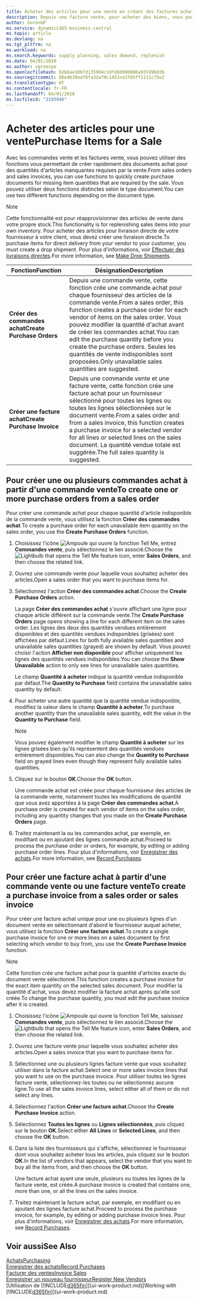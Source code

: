 ```yaml
---
title: Acheter des articles pour une vente en créant des factures achat | Microsoft Docs
description: Depuis une facture vente, pour acheter des biens, vous pouvez créer une facture achat pour un fournisseur.
author: SorenGP
ms.service: dynamics365-business-central
ms.topic: article
ms.devlang: na
ms.tgt_pltfrm: na
ms.workload: na
ms.search.keywords: supply planning, sales demand, replenish
ms.date: 04/01/2020
ms.author: sgroespe
ms.openlocfilehash: b2b6ae186fd135904c18fdb0990806a937d9b036
ms.sourcegitcommit: 88e4b30eaf6fa32af0c1452ce2f85ff1111c75e2
ms.translationtype: HT
ms.contentlocale: fr-FR
ms.lasthandoff: 04/01/2020
ms.locfileid: "3193946"
---
```

# <a name="purchase-items-for-a-sale"></a><span data-ttu-id="da5ab-103">Acheter des articles pour une vente</span><span class="sxs-lookup"><span data-stu-id="da5ab-103">Purchase Items for a Sale</span></span>
<span data-ttu-id="da5ab-104">Avec les commandes vente et les factures vente, vous pouvez utiliser des fonctions vous permettant de créer rapidement des documents achat pour des quantités d'articles manquantes requises par la vente.</span><span class="sxs-lookup"><span data-stu-id="da5ab-104">From sales orders and sales invoices, you can use functions to quickly create purchase documents for missing item quantities that are required by the sale.</span></span> <span data-ttu-id="da5ab-105">Vous pouvez utiliser deux fonctions distinctes selon le type document.</span><span class="sxs-lookup"><span data-stu-id="da5ab-105">You can use two different functions depending on the document type.</span></span>

> [!Note]
> <span data-ttu-id="da5ab-106">Cette fonctionnalité est pour réapprovisionner des articles de vente dans votre propre stock.</span><span class="sxs-lookup"><span data-stu-id="da5ab-106">This functionality is for replenishing sales items into your own inventory.</span></span> <span data-ttu-id="da5ab-107">Pour acheter des articles pour livraison directe de votre fournisseur à votre client, vous devez créer une livraison directe.</span><span class="sxs-lookup"><span data-stu-id="da5ab-107">To purchase items for direct delivery from your vendor to your customer, you must create a drop shipment.</span></span> <span data-ttu-id="da5ab-108">Pour plus d'informations, voir [Effectuer des livraisons directes](sales-how-drop-shipment.md).</span><span class="sxs-lookup"><span data-stu-id="da5ab-108">For more information, see [Make Drop Shipments](sales-how-drop-shipment.md).</span></span>   

|<span data-ttu-id="da5ab-109">Fonction</span><span class="sxs-lookup"><span data-stu-id="da5ab-109">Function</span></span>|<span data-ttu-id="da5ab-110">Désignation</span><span class="sxs-lookup"><span data-stu-id="da5ab-110">Description</span></span>|
|--------|-----------|
|<span data-ttu-id="da5ab-111">**Créer des commandes achat**</span><span class="sxs-lookup"><span data-stu-id="da5ab-111">**Create Purchase Orders**</span></span>|<span data-ttu-id="da5ab-112">Depuis une commande vente, cette fonction crée une commande achat pour chaque fournisseur des articles de la commande vente.</span><span class="sxs-lookup"><span data-stu-id="da5ab-112">From a sales order, this function creates a purchase order for each vendor of items on the sales order.</span></span> <span data-ttu-id="da5ab-113">Vous pouvez modifier la quantité d'achat avant de créer les commandes achat.</span><span class="sxs-lookup"><span data-stu-id="da5ab-113">You can edit the purchase quantity before you create the purchase orders.</span></span> <span data-ttu-id="da5ab-114">Seules les quantités de vente indisponibles sont proposées.</span><span class="sxs-lookup"><span data-stu-id="da5ab-114">Only unavailable sales quantities are suggested.</span></span>
|<span data-ttu-id="da5ab-115">**Créer une facture achat**</span><span class="sxs-lookup"><span data-stu-id="da5ab-115">**Create Purchase Invoice**</span></span>|<span data-ttu-id="da5ab-116">Depuis une commande vente et une facture vente, cette fonction crée une facture achat pour un fournisseur sélectionné pour toutes les lignes ou toutes les lignes sélectionnées sur le document vente.</span><span class="sxs-lookup"><span data-stu-id="da5ab-116">From a sales order and from a sales invoice, this function creates a purchase invoice for a selected vendor for all lines or selected lines on the sales document.</span></span> <span data-ttu-id="da5ab-117">La quantité vendue totale est suggérée.</span><span class="sxs-lookup"><span data-stu-id="da5ab-117">The full sales quantity is suggested.</span></span>|

## <a name="to-create-one-or-more-purchase-orders-from-a-sales-order"></a><span data-ttu-id="da5ab-118">Pour créer une ou plusieurs commandes achat à partir d'une commande vente</span><span class="sxs-lookup"><span data-stu-id="da5ab-118">To create one or more purchase orders from a sales order</span></span>
<span data-ttu-id="da5ab-119">Pour créer une commande achat pour chaque quantité d'article indisponible de la commande vente, vous utilisez la fonction **Créer des commandes achat**.</span><span class="sxs-lookup"><span data-stu-id="da5ab-119">To create a purchase order for each unavailable item quantity on the sales order, you use the **Create Purchase Orders** function.</span></span>

1. <span data-ttu-id="da5ab-120">Choisissez l'icône ![Ampoule qui ouvre la fonction Tell Me](media/ui-search/search_small.png "Dites-moi ce que vous voulez faire"), entrez **Commandes vente**, puis sélectionnez le lien associé.</span><span class="sxs-lookup"><span data-stu-id="da5ab-120">Choose the ![Lightbulb that opens the Tell Me feature](media/ui-search/search_small.png "Tell me what you want to do") icon, enter **Sales Orders**, and then choose the related link.</span></span>
2. <span data-ttu-id="da5ab-121">Ouvrez une commande vente pour laquelle vous souhaitez acheter des articles.</span><span class="sxs-lookup"><span data-stu-id="da5ab-121">Open a sales order that you want to purchase items for.</span></span>
3. <span data-ttu-id="da5ab-122">Sélectionnez l'action **Créer des commandes achat**.</span><span class="sxs-lookup"><span data-stu-id="da5ab-122">Choose the **Create Purchase Orders** action.</span></span>

    <span data-ttu-id="da5ab-123">La page **Créer des commandes achat** s'ouvre affichant une ligne pour chaque article différent sur la commande vente.</span><span class="sxs-lookup"><span data-stu-id="da5ab-123">The **Create Purchase Orders** page opens showing a line for each different item on the sales order.</span></span> <span data-ttu-id="da5ab-124">Les lignes des deux des quantités vendues entièrement disponibles et des quantités vendues indisponibles (grisées) sont affichées par défaut.</span><span class="sxs-lookup"><span data-stu-id="da5ab-124">Lines for both fully available sales quantities and unavailable sales quantities (grayed) are shown by default.</span></span> <span data-ttu-id="da5ab-125">Vous pouvez choisir l'action **Afficher non disponible** pour afficher uniquement les lignes des quantités vendues indisponibles.</span><span class="sxs-lookup"><span data-stu-id="da5ab-125">You can choose the **Show Unavailable** action to only see lines for unavailable sales quantities.</span></span>

    <span data-ttu-id="da5ab-126">Le champ **Quantité à acheter** indique la quantité vendue indisponible par défaut.</span><span class="sxs-lookup"><span data-stu-id="da5ab-126">The **Quantity to Purchase** field contains the unavailable sales quantity by default.</span></span>
4. <span data-ttu-id="da5ab-127">Pour acheter une autre quantité que la quantité vendue indisponible, modifiez la valeur dans le champ **Quantité à acheter**.</span><span class="sxs-lookup"><span data-stu-id="da5ab-127">To purchase another quantity than the unavailable sales quantity, edit the value in the **Quantity to Purchase** field.</span></span>

    > [!NOTE]  
    >   <span data-ttu-id="da5ab-128">Vous pouvez également modifier le champ **Quantité à acheter** sur les lignes grisées bien qu'ils représentent des quantités vendues entièrement disponibles.</span><span class="sxs-lookup"><span data-stu-id="da5ab-128">You can also change the **Quantity to Purchase** field on grayed lines even though they represent fully available sales quantities.</span></span>
5. <span data-ttu-id="da5ab-129">Cliquez sur le bouton **OK**.</span><span class="sxs-lookup"><span data-stu-id="da5ab-129">Choose the **OK** button.</span></span>

    <span data-ttu-id="da5ab-130">Une commande achat est créée pour chaque fournisseur des articles de la commande vente, notamment toutes les modifications de quantité que vous avez apportées à la page **Créer des commandes achat**.</span><span class="sxs-lookup"><span data-stu-id="da5ab-130">A purchase order is created for each vendor of items on the sales order, including any quantity changes that you made on the **Create Purchase Orders** page.</span></span>
7. <span data-ttu-id="da5ab-131">Traitez maintenant la ou les commandes achat, par exemple, en modifiant ou en ajoutant des lignes commande achat.</span><span class="sxs-lookup"><span data-stu-id="da5ab-131">Proceed to process the purchase order or orders, for example, by editing or adding purchase order lines.</span></span> <span data-ttu-id="da5ab-132">Pour plus d'informations, voir [Enregistrer des achats](purchasing-how-record-purchases.md).</span><span class="sxs-lookup"><span data-stu-id="da5ab-132">For more information, see [Record Purchases](purchasing-how-record-purchases.md).</span></span>


## <a name="to-create-a-purchase-invoice-from-a-sales-order-or-sales-invoice"></a><span data-ttu-id="da5ab-133">Pour créer une facture achat à partir d'une commande vente ou une facture vente</span><span class="sxs-lookup"><span data-stu-id="da5ab-133">To create a purchase invoice from a sales order or sales invoice</span></span>
<span data-ttu-id="da5ab-134">Pour créer une facture achat unique pour une ou plusieurs lignes d'un document vente en sélectionnant d'abord le fournisseur auquel acheter, vous utilisez la fonction **Créer une facture achat**.</span><span class="sxs-lookup"><span data-stu-id="da5ab-134">To create a single purchase invoice for one or more lines on a sales document by first selecting which vendor to buy from, you use the **Create Purchase Invoice** function.</span></span>

> [!NOTE]  
>   <span data-ttu-id="da5ab-135">Cette fonction crée une facture achat pour la quantité d'articles exacte du document vente sélectionné.</span><span class="sxs-lookup"><span data-stu-id="da5ab-135">This function creates a purchase invoice for the exact item quantity on the selected sales document.</span></span> <span data-ttu-id="da5ab-136">Pour modifier la quantité d'achat, vous devez modifier la facture achat après qu'elle soit créée.</span><span class="sxs-lookup"><span data-stu-id="da5ab-136">To change the purchase quantity, you must edit the purchase invoice after it is created.</span></span>  

1. <span data-ttu-id="da5ab-137">Choisissez l'icône ![Ampoule qui ouvre la fonction Tell Me](media/ui-search/search_small.png "Dites-moi ce que vous voulez faire"), saisissez **Commandes vente**, puis sélectionnez le lien associé.</span><span class="sxs-lookup"><span data-stu-id="da5ab-137">Choose the ![Lightbulb that opens the Tell Me feature](media/ui-search/search_small.png "Tell me what you want to do") icon, enter **Sales Orders**, and then choose the related link.</span></span>
2. <span data-ttu-id="da5ab-138">Ouvrez une facture vente pour laquelle vous souhaitez acheter des articles.</span><span class="sxs-lookup"><span data-stu-id="da5ab-138">Open a sales invoice that you want to purchase items for.</span></span>
3. <span data-ttu-id="da5ab-139">Sélectionnez une ou plusieurs lignes facture vente que vous souhaitez utiliser dans la facture achat.</span><span class="sxs-lookup"><span data-stu-id="da5ab-139">Select one or more sales invoice lines that you want to use on the purchase invoice.</span></span> <span data-ttu-id="da5ab-140">Pour utiliser toutes les lignes facture vente, sélectionnez-les toutes ou ne sélectionnez aucune ligne.</span><span class="sxs-lookup"><span data-stu-id="da5ab-140">To use all the sales invoice lines, select either all of them or do not select any lines.</span></span>
4. <span data-ttu-id="da5ab-141">Sélectionnez l'action **Créer une facture achat**.</span><span class="sxs-lookup"><span data-stu-id="da5ab-141">Choose the **Create Purchase Invoice** action.</span></span>
5. <span data-ttu-id="da5ab-142">Sélectionnez **Toutes les lignes** ou **Lignes sélectionnées**, puis cliquez sur le bouton **OK**.</span><span class="sxs-lookup"><span data-stu-id="da5ab-142">Select either **All Lines** or **Selected Lines**, and then choose the **OK** button.</span></span>  
6. <span data-ttu-id="da5ab-143">Dans la liste des fournisseurs qui s'affiche, sélectionnez le fournisseur dont vous souhaitez acheter tous les articles, puis cliquez sur le bouton **OK**.</span><span class="sxs-lookup"><span data-stu-id="da5ab-143">In the list of vendors that appears, select the vendor that you want to buy all the items from, and then choose the **OK** button.</span></span>

    <span data-ttu-id="da5ab-144">Une facture achat ayant une seule, plusieurs ou toutes les lignes de la facture vente, est créée.</span><span class="sxs-lookup"><span data-stu-id="da5ab-144">A purchase invoice is created that contains one, more than one, or all the lines on the sales invoice.</span></span>
7. <span data-ttu-id="da5ab-145">Traitez maintenant la facture achat, par exemple, en modifiant ou en ajoutant des lignes facture achat.</span><span class="sxs-lookup"><span data-stu-id="da5ab-145">Proceed to process the purchase invoice, for example, by editing or adding purchase invoice lines.</span></span> <span data-ttu-id="da5ab-146">Pour plus d'informations, voir [Enregistrer des achats](purchasing-how-record-purchases.md).</span><span class="sxs-lookup"><span data-stu-id="da5ab-146">For more information, see [Record Purchases](purchasing-how-record-purchases.md).</span></span>

## <a name="see-also"></a><span data-ttu-id="da5ab-147">Voir aussi</span><span class="sxs-lookup"><span data-stu-id="da5ab-147">See Also</span></span>
[<span data-ttu-id="da5ab-148">Achats</span><span class="sxs-lookup"><span data-stu-id="da5ab-148">Purchasing</span></span>](purchasing-manage-purchasing.md)  
[<span data-ttu-id="da5ab-149">Enregistrer des achats</span><span class="sxs-lookup"><span data-stu-id="da5ab-149">Record Purchases</span></span>](purchasing-how-record-purchases.md)  
[<span data-ttu-id="da5ab-150">Facturer des ventes</span><span class="sxs-lookup"><span data-stu-id="da5ab-150">Invoice Sales</span></span>](sales-how-invoice-sales.md)  
[<span data-ttu-id="da5ab-151">Enregistrer un nouveau fournisseur</span><span class="sxs-lookup"><span data-stu-id="da5ab-151">Register New Vendors</span></span>](purchasing-how-register-new-vendors.md)  
<span data-ttu-id="da5ab-152">[Utilisation de [!INCLUDE[d365fin](includes/d365fin_md.md)]](ui-work-product.md)</span><span class="sxs-lookup"><span data-stu-id="da5ab-152">[Working with [!INCLUDE[d365fin](includes/d365fin_md.md)]](ui-work-product.md)</span></span>
